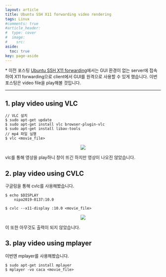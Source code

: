 ```yaml
---
layout: article
title: Ubuntu SSH X11 forwarding video rendering
tags: Linux
#comments: true
#article_header:
#  type: cover
#  image:
#    src:
aside:
  toc: true
key: page-aside
---
```


  \* 이전 포스팅 [Ubuntu SSH X11 forwarding](https://loteeyoon.github.io/2022/01/22/Ubuntu-ssh-X11-forwarding.html)에서는 GUI 환경이 없는 server에 접속하여 X11 forwarding으로 client에서 GUI를 원격으로 사용할 수 있게 했습니다. 이번 포스팅은 video file을 play해볼 것입니다.

---------------------------------------------------------

## 1. play video using VLC

    // VLC 설치
    $ sudo apt-get update
    $ sudo apt-get install vlc browser-plugin-vlc
    $ sudo apt-get install libav-tools
    // mp4 파일 실행
    $ vlc <movie_file>

<p align="center"><img src="https://github.com/LoteeYoon/LoteeYoon.github.io/blob/master/vlc.JPG?raw=true"></p>

  vlc를 통해 영상을 play하니 창이 뜨긴 하지만 영상이 나오진 않았습니다.

## 2. play video using CVLC

  구글링을 통해 cvlc를 사용해봤습니다.

    $ echo $DISPLAY
        nipa2019-0137:10.0

    $ cvlc --x11-display :10.0 <movie_file>

<p align="center"><img src="https://github.com/LoteeYoon/LoteeYoon.github.io/blob/master/cvlc.JPG?raw=true"></p>

  이 또한 아무것도 출력이 되지 않았습니다.

## 3. play video using mplayer

  이번엔 mplayer를 사용해봤습니다.

    $ sudo apt-get install mplayer
    $ mplayer -vo caca <movie_file>

<p align="center"><img src=""></p>
